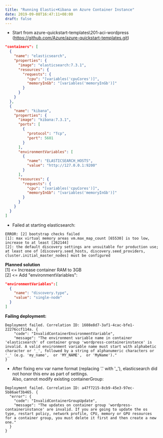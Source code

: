 ```yaml
---
title: "Running Elastic+Kibana on Azure Container Instance"
date: 2019-09-08T16:47:11+08:00
draft: false
---
```


* Start from azure-quickstart-templates\201-aci-wordpress (https://github.com/Azure/azure-quickstart-templates.git)

```json
"containers": [
  {
    "name": "elasticsearch",
    "properties": {
      "image": "elasticsearch:7.3.1",
      "resources": {
        "requests": {
          "cpu": "[variables('cpuCores')]",
          "memoryInGb": "[variables('memoryInGb')]"
        }
      }
    }
  },
  {
    "name": "kibana",
    "properties": {
      "image": "kibana:7.3.1",
      "ports": [
        {
          "protocol": "Tcp",
          "port": 5601
        }
      ],
      "environmentVariables": [
        {
          "name": "ELASTICSEARCH_HOSTS",
          "value": "http://127.0.0.1:9200"
        }
      ],
      "resources": {
        "requests": {
          "cpu": "[variables('cpuCores')]",
          "memoryInGb": "[variables('memoryInGb')]"
        }
      }
    }
  }
]
```
* Failed at starting elasticsearch:  

```
ERROR: [2] bootstrap checks failed  
[1]: max virtual memory areas vm.max_map_count [65530] is too low, increase to at least [262144]
[2]: the default discovery settings are unsuitable for production use; at least one of [discovery.seed_hosts, discovery.seed_providers, cluster.initial_master_nodes] must be configured
```
**Planned solution**  
[1] <= Increase container RAM to 3GB  
[2] <= Add "environmentVariables":  

```json
"environmentVariables":[
  {
    "name": "discovery.type",
    "value": "single-node"
  }
]
```
**Failing deployment:**   

```
Deployment failed. Correlation ID: 1608e8d7-3af1-4cac-bfe1-22276ccf114a. {
    "code": "InvalidContainerEnvironmentVariable",
    "message": "The environment variable name in container 'elasticsearch' of container group 'wordpress-containerinstance' is invalid. A valid environment variable name must start with alphabetic character or '_', followed by a string of alphanumeric characters or '_' (e.g. 'my_name',  or 'MY_NAME',  or 'MyName')."
}
```
* After fixing env var name format (replacing '.' with '_'), elasticsearch did not honor this env as part of settings.  
Also, cannot modify existing containerGroup:  

```
Deployment failed. Correlation ID: a47f7215-8cb9-45e3-97ec-5b86aef3b465. {
  "error": {        
    "code": "InvalidContainerGroupUpdate",
    "message": "The updates on container group 'wordpress-containerinstance' are invalid. If you are going to update the os type, restart policy, network profile, CPU, memory or GPU resources for a container group, you must delete it first and then create a new one."
  }
}
```

